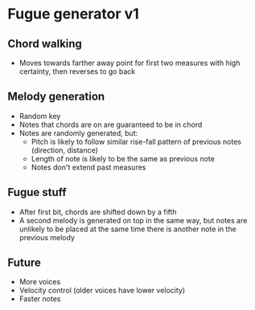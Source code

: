 # Fugue generator v1

## Chord walking
- Moves towards farther away point for first two measures with high certainty, then reverses to go back

## Melody generation
- Random key
- Notes that chords are on are guaranteed to be in chord
- Notes are randomly generated, but:
	- Pitch is likely to follow similar rise-fall pattern of previous notes (direction, distance)
	- Length of note is likely to be the same as previous note
	- Notes don't extend past measures

## Fugue stuff
- After first bit, chords are shifted down by a fifth
- A second melody is generated on top in the same way, but notes are unlikely to be placed at the same time there is another note in the previous melody

## Future
- More voices
- Velocity control (older voices have lower velocity)
- Faster notes
